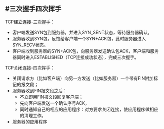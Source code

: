 #三次握手四次挥手
---
TCP建立连接-三次握手：
- 客户端发送SYN包到服务器，并进入SYN_SENT状态，等待服务器确认。
- 服务器收到SYN包，反馈给客户端一个SYN+ACK包，此时服务器进入SYN_RECV状态。
- 客户端收到服务器的SYN+ACK包，向服务器发送确认包ACK，客户端和服务器同时进入ESTABLISHED（TCP连接成功状态），完成三次握手。

TCP关闭连接-四次挥手：
- 关闭请求方（比如客户端）向另一方发送（比如服务器）一个带有FIN附加标记的报文段；
- 服务器收到FIN报文段之后：
    - 不立即用FIN报文段回复客户端；
    - 先向客户端发送一个确认序号ACK，
    - 同时通知自己的相应的应用程序：对方要求关闭连接，使应用程序做相应的清理工作。
- 服务器的应用程序
